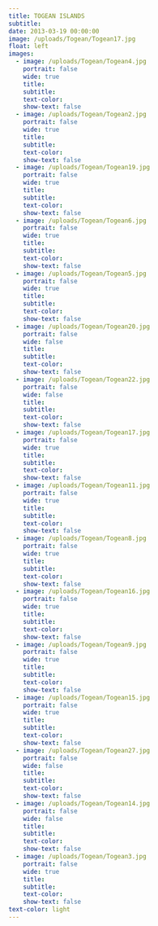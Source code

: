 ```yaml
---
title: TOGEAN ISLANDS
subtitle:
date: 2013-03-19 00:00:00
image: /uploads/Togean/Togean17.jpg
float: left
images:
  - image: /uploads/Togean/Togean4.jpg
    portrait: false
    wide: true
    title:
    subtitle:
    text-color:
    show-text: false
  - image: /uploads/Togean/Togean2.jpg
    portrait: false
    wide: true
    title:
    subtitle:
    text-color:
    show-text: false
  - image: /uploads/Togean/Togean19.jpg
    portrait: false
    wide: true
    title:
    subtitle:
    text-color:
    show-text: false
  - image: /uploads/Togean/Togean6.jpg
    portrait: false
    wide: true
    title:
    subtitle:
    text-color:
    show-text: false
  - image: /uploads/Togean/Togean5.jpg
    portrait: false
    wide: true
    title:
    subtitle:
    text-color:
    show-text: false
  - image: /uploads/Togean/Togean20.jpg
    portrait: false
    wide: false
    title:
    subtitle:
    text-color:
    show-text: false
  - image: /uploads/Togean/Togean22.jpg
    portrait: false
    wide: false
    title:
    subtitle:
    text-color:
    show-text: false
  - image: /uploads/Togean/Togean17.jpg
    portrait: false
    wide: true
    title:
    subtitle:
    text-color:
    show-text: false
  - image: /uploads/Togean/Togean11.jpg
    portrait: false
    wide: true
    title:
    subtitle:
    text-color:
    show-text: false
  - image: /uploads/Togean/Togean8.jpg
    portrait: false
    wide: true
    title:
    subtitle:
    text-color:
    show-text: false
  - image: /uploads/Togean/Togean16.jpg
    portrait: false
    wide: true
    title:
    subtitle:
    text-color:
    show-text: false
  - image: /uploads/Togean/Togean9.jpg
    portrait: false
    wide: true
    title:
    subtitle:
    text-color:
    show-text: false
  - image: /uploads/Togean/Togean15.jpg
    portrait: false
    wide: true
    title:
    subtitle:
    text-color:
    show-text: false
  - image: /uploads/Togean/Togean27.jpg
    portrait: false
    wide: false
    title:
    subtitle:
    text-color:
    show-text: false
  - image: /uploads/Togean/Togean14.jpg
    portrait: false
    wide: false
    title:
    subtitle:
    text-color:
    show-text: false
  - image: /uploads/Togean/Togean3.jpg
    portrait: false
    wide: true
    title:
    subtitle:
    text-color:
    show-text: false
text-color: light
---
```



